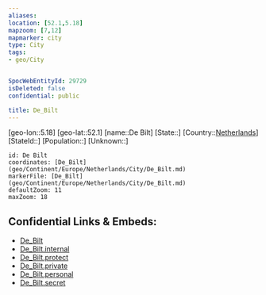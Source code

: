 ```yaml
---
aliases: 
location: [52.1,5.18]
mapzoom: [7,12] 
mapmarker: city 
type: City
tags:
- geo/City


SpocWebEntityId: 29729
isDeleted: false
confidential: public

title: De_Bilt
---
```

[geo-lon::5.18]
[geo-lat::52.1]
[name::De Bilt]
[State::]
[Country::[Netherlands](geo/Continent/Europe/Netherlands.md)]
[StateId::]
[Population::]
[Unknown::]


```leaflet
id: De Bilt
coordinates: [De_Bilt](geo/Continent/Europe/Netherlands/City/De_Bilt.md)
markerFile: [De_Bilt](geo/Continent/Europe/Netherlands/City/De_Bilt.md)
defaultZoom: 11 
maxZoom: 18
```


## Confidential Links & Embeds: 
- [De_Bilt](../../../../../../_public/geo/Continent/Europe/Netherlands/City/De_Bilt.md) 
- [De_Bilt.internal](../../../../../../_internal/geo/Continent/Europe/Netherlands/City/De_Bilt.internal.md) 
- [De_Bilt.protect](../../../../../../_protect/geo/Continent/Europe/Netherlands/City/De_Bilt.protect.md) 
- [De_Bilt.private](../../../../../../_private/geo/Continent/Europe/Netherlands/City/De_Bilt.private.md) 
- [De_Bilt.personal](../../../../../../_personal/geo/Continent/Europe/Netherlands/City/De_Bilt.personal.md) 
- [De_Bilt.secret](../../../../../../_secret/geo/Continent/Europe/Netherlands/City/De_Bilt.secret.md) 
